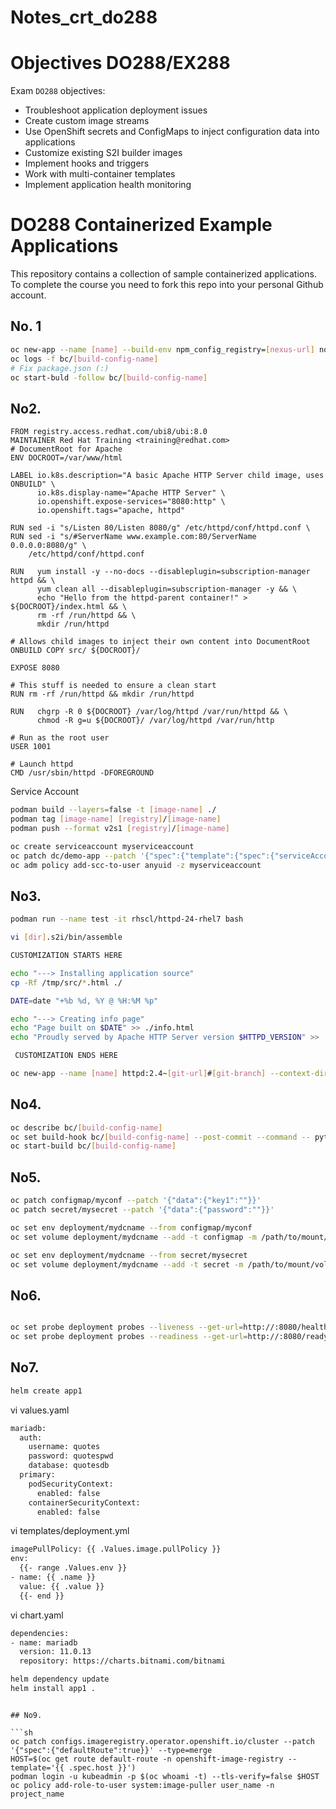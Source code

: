# Notes_crt_do288

# Objectives DO288/EX288

Exam `DO288` objectives:

- Troubleshoot application deployment issues
- Create custom image streams
- Use OpenShift secrets and ConfigMaps to inject configuration data into applications
- Customize existing S2I builder images
- Implement hooks and triggers
- Work with multi-container templates
- Implement application health monitoring

# DO288 Containerized Example Applications

This repository contains a collection of sample containerized applications.  To complete the course you need to fork this repo into your personal Github account.

## No. 1

```sh
oc new-app --name [name] --build-env npm_config_registry=[nexus-url] nodejs:16-ubi8~[git-url]#[git-branch] --context-dir[git-context-dir]
oc logs -f bc/[build-config-name]
# Fix package.json (:)
oc start-buld -follow bc/[build-config-name]
```
## No2. 

```docker
FROM registry.access.redhat.com/ubi8/ubi:8.0 
MAINTAINER Red Hat Training <training@redhat.com>
# DocumentRoot for Apache
ENV DOCROOT=/var/www/html

LABEL io.k8s.description="A basic Apache HTTP Server child image, uses ONBUILD" \
      io.k8s.display-name="Apache HTTP Server" \
      io.openshift.expose-services="8080:http" \
      io.openshift.tags="apache, httpd"

RUN sed -i "s/Listen 80/Listen 8080/g" /etc/httpd/conf/httpd.conf \
RUN sed -i "s/#ServerName www.example.com:80/ServerName 0.0.0.0:8080/g" \
    /etc/httpd/conf/httpd.conf

RUN   yum install -y --no-docs --disableplugin=subscription-manager httpd && \ 
      yum clean all --disableplugin=subscription-manager -y && \
      echo "Hello from the httpd-parent container!" > ${DOCROOT}/index.html && \
      rm -rf /run/httpd && \
      mkdir /run/httpd

# Allows child images to inject their own content into DocumentRoot
ONBUILD COPY src/ ${DOCROOT}/ 

EXPOSE 8080

# This stuff is needed to ensure a clean start
RUN rm -rf /run/httpd && mkdir /run/httpd

RUN   chgrp -R 0 ${DOCROOT} /var/log/httpd /var/run/httpd && \
      chmod -R g=u ${DOCROOT}/ /var/log/httpd /var/run/http

# Run as the root user
USER 1001

# Launch httpd
CMD /usr/sbin/httpd -DFOREGROUND
```

Service Account

```sh
podman build --layers=false -t [image-name] ./
podman tag [image-name] [registry]/[image-name]
podman push --format v2s1 [registry]/[image-name]

oc create serviceaccount myserviceaccount
oc patch dc/demo-app --patch '{"spec":{"template":{"spec":{"serviceAccountName": "myserviceaccount"}}}}'
oc adm policy add-scc-to-user anyuid -z myserviceaccount
```

## No3. 

```sh
podman run --name test -it rhscl/httpd-24-rhel7 bash

vi [dir].s2i/bin/assemble

CUSTOMIZATION STARTS HERE 

echo "---> Installing application source"
cp -Rf /tmp/src/*.html ./

DATE=date "+%b %d, %Y @ %H:%M %p"

echo "---> Creating info page"
echo "Page built on $DATE" >> ./info.html
echo "Proudly served by Apache HTTP Server version $HTTPD_VERSION" >> ./info.html

 CUSTOMIZATION ENDS HERE 

oc new-app --name [name] httpd:2.4~[git-url]#[git-branch] --context-dir[git-context-dir]
```

## No4. 

```sh
oc describe bc/[build-config-name]
oc set build-hook bc/[build-config-name] --post-commit --command -- python /opt/app-root/src/abc.py 
oc start-build bc/[build-config-name]
```

## No5. 

```sh
oc patch configmap/myconf --patch '{"data":{"key1":""}}'
oc patch secret/mysecret --patch '{"data":{"password":""}}'

oc set env deployment/mydcname --from configmap/myconf
oc set volume deployment/mydcname --add -t configmap -m /path/to/mount/volume --name myvol --configmap-name myconf

oc set env deployment/mydcname --from secret/mysecret
oc set volume deployment/mydcname --add -t secret -m /path/to/mount/volume --name myvol --secret-name mysecret
```

## No6. 

```sh

oc set probe deployment probes --liveness --get-url=http://:8080/healthz --initial-delay-seconds=2 --timeout-seconds=2
oc set probe deployment probes --readiness --get-url=http://:8080/ready --initial-delay-seconds=2 --timeout-seconds=2

```

## No7. 

```sh
helm create app1
```

vi values.yaml

```sh
mariadb:
  auth:
    username: quotes
    password: quotespwd
    database: quotesdb
  primary:
    podSecurityContext:
      enabled: false
    containerSecurityContext:
      enabled: false
```

vi templates/deployment.yml

```sh
imagePullPolicy: {{ .Values.image.pullPolicy }}
env:
  {{- range .Values.env }}
- name: {{ .name }}
  value: {{ .value }}
  {{- end }}
```

vi chart.yaml

```sh
dependencies:
- name: mariadb
  version: 11.0.13
  repository: https://charts.bitnami.com/bitnami
```

```sh
helm dependency update
helm install app1 .
```
```

## No9. 

```sh
oc patch configs.imageregistry.operator.openshift.io/cluster --patch '{"spec":{"defaultRoute":true}}' --type=merge
HOST=$(oc get route default-route -n openshift-image-registry --template='{{ .spec.host }}')
podman login -u kubeadmin -p $(oc whoami -t) --tls-verify=false $HOST
oc policy add-role-to-user system:image-puller user_name -n project_name
```
